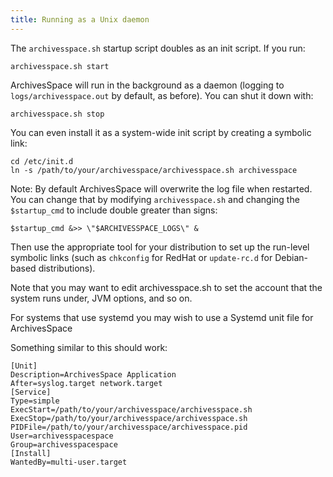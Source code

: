 ```yaml
---
title: Running as a Unix daemon
---
```


The `archivesspace.sh` startup script doubles as an init script. If
you run:
```
archivesspace.sh start
```
ArchivesSpace will run in the background as a daemon (logging to
`logs/archivesspace.out` by default, as before). You can shut it down with:
```
archivesspace.sh stop
```
You can even install it as a system-wide init script by creating a
symbolic link:
```
cd /etc/init.d
ln -s /path/to/your/archivesspace/archivesspace.sh archivesspace
```
Note: By default ArchivesSpace will overwrite the log file when restarted. You
can change that by modifying `archivesspace.sh` and changing the `$startup_cmd`
to include double greater than signs:
```
$startup_cmd &>> \"$ARCHIVESSPACE_LOGS\" &
```
Then use the appropriate tool for your distribution to set up the
run-level symbolic links (such as `chkconfig` for RedHat or
`update-rc.d` for Debian-based distributions).

Note that you may want to edit archivesspace.sh to set the account
that the system runs under, JVM options, and so on.

For systems that use systemd you may wish to use a Systemd unit file for ArchivesSpace

Something similar to this should work:

```
[Unit]
Description=ArchivesSpace Application
After=syslog.target network.target
[Service]
Type=simple
ExecStart=/path/to/your/archivesspace/archivesspace.sh
ExecStop=/path/to/your/archivesspace/archivesspace.sh
PIDFile=/path/to/your/archivesspace/archivesspace.pid
User=archivesspacespace
Group=archivesspacespace
[Install]
WantedBy=multi-user.target
```
